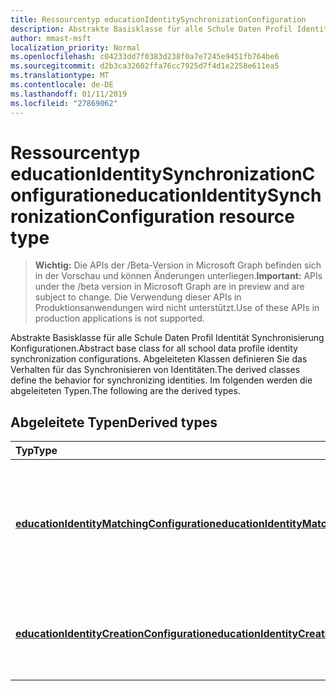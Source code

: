 ```yaml
---
title: Ressourcentyp educationIdentitySynchronizationConfiguration
description: Abstrakte Basisklasse für alle Schule Daten Profil Identität Synchronisierung Konfigurationen. Abgeleiteten Klassen definieren Sie das Verhalten für das Synchronisieren von Identitäten. Im folgenden werden die abgeleiteten Typen.
author: mmast-msft
localization_priority: Normal
ms.openlocfilehash: c04233dd7f0383d238f0a7e7245e9451fb764be6
ms.sourcegitcommit: d2b3ca32602ffa76cc7925d7f4d1e2258e611ea5
ms.translationtype: MT
ms.contentlocale: de-DE
ms.lasthandoff: 01/11/2019
ms.locfileid: "27869062"
---
```

# <a name="educationidentitysynchronizationconfiguration-resource-type"></a><span data-ttu-id="8acd9-105">Ressourcentyp educationIdentitySynchronizationConfiguration</span><span class="sxs-lookup"><span data-stu-id="8acd9-105">educationIdentitySynchronizationConfiguration resource type</span></span>

> <span data-ttu-id="8acd9-106">**Wichtig:** Die APIs der /Beta-Version in Microsoft Graph befinden sich in der Vorschau und können Änderungen unterliegen.</span><span class="sxs-lookup"><span data-stu-id="8acd9-106">**Important:** APIs under the /beta version in Microsoft Graph are in preview and are subject to change.</span></span> <span data-ttu-id="8acd9-107">Die Verwendung dieser APIs in Produktionsanwendungen wird nicht unterstützt.</span><span class="sxs-lookup"><span data-stu-id="8acd9-107">Use of these APIs in production applications is not supported.</span></span>

<span data-ttu-id="8acd9-108">Abstrakte Basisklasse für alle Schule Daten Profil Identität Synchronisierung Konfigurationen.</span><span class="sxs-lookup"><span data-stu-id="8acd9-108">Abstract base class for all school data profile identity synchronization configurations.</span></span> <span data-ttu-id="8acd9-109">Abgeleiteten Klassen definieren Sie das Verhalten für das Synchronisieren von Identitäten.</span><span class="sxs-lookup"><span data-stu-id="8acd9-109">The derived classes define the behavior for synchronizing identities.</span></span> <span data-ttu-id="8acd9-110">Im folgenden werden die abgeleiteten Typen.</span><span class="sxs-lookup"><span data-stu-id="8acd9-110">The following are the derived types.</span></span>

## <a name="derived-types"></a><span data-ttu-id="8acd9-111">Abgeleitete Typen</span><span class="sxs-lookup"><span data-stu-id="8acd9-111">Derived types</span></span>
| <span data-ttu-id="8acd9-112">Typ</span><span class="sxs-lookup"><span data-stu-id="8acd9-112">Type</span></span> | <span data-ttu-id="8acd9-113">Beschreibung</span><span class="sxs-lookup"><span data-stu-id="8acd9-113">Description</span></span> | 
|:-|:-|
| [<span data-ttu-id="8acd9-114">**educationIdentityMatchingConfiguration**</span><span class="sxs-lookup"><span data-stu-id="8acd9-114">**educationIdentityMatchingConfiguration**</span></span>](educationidentitymatchingconfiguration.md) | <span data-ttu-id="8acd9-115">Verwenden Sie diesen Typ zu vorhandenen Benutzerkonten in Azure Active Directory (AD Azure) übereinstimmen.</span><span class="sxs-lookup"><span data-stu-id="8acd9-115">Use this type to match existing user accounts in Azure Active Directory (Azure AD).</span></span> |
| [<span data-ttu-id="8acd9-116">**educationIdentityCreationConfiguration**</span><span class="sxs-lookup"><span data-stu-id="8acd9-116">**educationIdentityCreationConfiguration**</span></span>](educationidentitycreationconfiguration.md) | <span data-ttu-id="8acd9-117">Verwenden Sie diesen Typ in Azure Active Directory neue Benutzerkonten erstellen.</span><span class="sxs-lookup"><span data-stu-id="8acd9-117">Use this type to create new user accounts in Azure AD.</span></span> |
